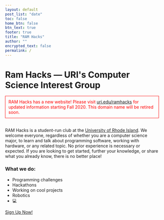```yaml
---
layout: default
post_list: "date"
toc: false
home_btn: false
btn_text: true
footer: true
title: "RAM Hacks"
author: ""
encrypted_text: false
permalink: /
---
```

# Ram Hacks — URI's Computer Science Interest Group

<div style="padding: 10px; border: 1px solid red; color: red;">
RAM Hacks has a new website! Please visit <a href="https://uri.edu/ramhacks">uri.edu/ramhacks</a> for updated information starting Fall 2020. This domain name will be retired soon. 
</div>

<br />

RAM Hacks is a student-run club at the [University of Rhode Island](https://cs.uri.edu). We welcome everyone, regardless of whether you are a computer science major, to learn and talk about programming software, working with hardware, or any related topic. No prior experience is necessary or expected. If you are looking to get started, further your knowledge, or share what you already know, there is no better place!

### What we do:

* Programming challenges
* Hackathons
* Working on cool projects
* Robotics
* 💻

[Sign Up Now!](http://eepurl.com/dPPHOf)
